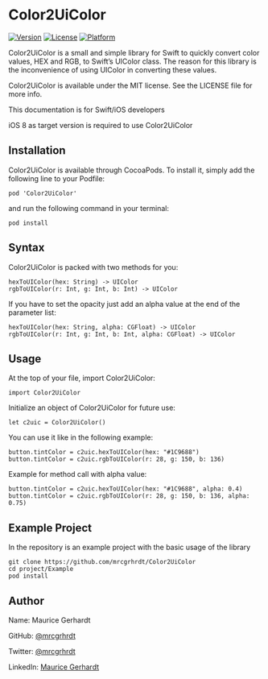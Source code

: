 # Color2UiColor

[![Version](https://img.shields.io/cocoapods/v/Color2UiColor.svg?style=flat-square)](https://cocoapods.org/pods/Color2UiColor)
[![License](https://img.shields.io/cocoapods/l/Color2UiColor.svg?style=flat-square)](https://cocoapods.org/pods/Color2UiColor)
[![Platform](https://img.shields.io/cocoapods/p/Color2UiColor.svg?style=flat-square)](https://cocoapods.org/pods/Color2UiColor)

Color2UiColor is a small and simple library for Swift to quickly convert color values, HEX and RGB, to Swift’s UIColor class. The reason for this library is the inconvenience of using UIColor in converting these values.


Color2UiColor is available under the MIT license. See the LICENSE file for more info.

This documentation is for Swift/iOS developers

iOS 8 as target version is required to use Color2UiColor


## Installation
Color2UiColor is available through CocoaPods. To install it, simply add the following line to your Podfile:
```
pod 'Color2UiColor'
```

and run the following command in your terminal: 
```
pod install
```

## Syntax
Color2UiColor is packed with two methods for you:
```
hexToUIColor(hex: String) -> UIColor
rgbToUIColor(r: Int, g: Int, b: Int) -> UIColor
```

If you have to set the opacity just add an alpha value at the end of the parameter list:
```
hexToUIColor(hex: String, alpha: CGFloat) -> UIColor
rgbToUIColor(r: Int, g: Int, b: Int, alpha: CGFloat) -> UIColor
```

## Usage
At the top of your file, import Color2UiColor:
```
import Color2UiColor
```

Initialize an object of Color2UiColor for future use:
```
let c2uic = Color2UiColor()
```

You can use it like in the following example:
```
button.tintColor = c2uic.hexToUIColor(hex: "#1C9688")
button.tintColor = c2uic.rgbToUIColor(r: 28, g: 150, b: 136)
```

Example for method call with alpha value:
```
button.tintColor = c2uic.hexToUIColor(hex: "#1C9688", alpha: 0.4)
button.tintColor = c2uic.rgbToUIColor(r: 28, g: 150, b: 136, alpha: 0.75)
```

## Example Project
In the repository is an example project with the basic usage of the library
```
git clone https://github.com/mrcgrhrdt/Color2UiColor
cd project/Example
pod install
```

## Author
Name: 	  Maurice Gerhardt

GitHub: 	[@mrcgrhrdt](https://github.com/mrcgrhrdt)

Twitter: 	[@mrcgrhrdt](https://twitter.com/mrcgrhrdt)

LinkedIn: [Maurice Gerhardt](https://www.linkedin.com/in/maurice-gerhardt-840b39171/)
